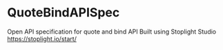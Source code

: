 # QuoteBindAPISpec
Open API specification for quote and bind API
Built using Stoplight Studio https://stoplight.io/start/ 
